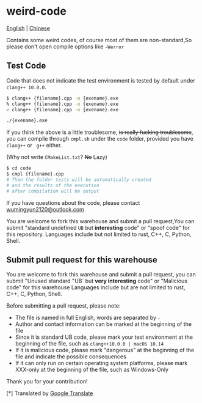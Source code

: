 # weird-code

[English]() | [Chinese](README.md)

Contains some weird codes, of course most of them are non-standard,So please don't open compile options like `-Werror`

## Test Code

Code that does not indicate the test environment is tested by default under `clang++ 10.0.0`.

```bash
$ clang++ {filename}.cpp -o {exename}.exe
% clang++ {filename}.cpp -o {exename}.exe
> clang++ {filename}.cpp -o {exename}.exe

./{exename}.exe
```

If you think the above is a little troublesome, ~~is really fucking troublesome~~,  you can compile through `cmpl.sh` under the `code` folder, provided you have `clang++` or ` g++` either.

(Why not write `CMakeList.txt`? ~~No~~ Lazy)

```bash
$ cd code
$ cmpl {filename}.cpp
# Then the folder tests will be automatically created 
# and the results of the execution
# after compilation will be output
```

If you have questions about the code, please contact [wumingyun2120@outlook.com](mailto:wumingyun2120@outlook.com)

You are welcome to fork this warehouse and submit a pull request,You can submit "standard undefined `UB` but **interesting** code" or "spoof code" for this repository.
Languages include but not limited to rust, C++, C, Python, Shell.

## Submit pull request for this warehouse

You are welcome to fork this warehouse and submit a pull request, you can submit "Unused standard "UB` but **very interesting** code" or "Malicious code" for this warehouse
Languages include but are not limited to rust, C++, C, Python, Shell.

Before submitting a pull request, please note:

* The file is named in full English, words are separated by `-`
* Author and contact information can be marked at the beginning of the file
* Since it is standard UB code, please mark your test environment at the beginning of the file, such as `clang++10.0.0 | macOS 10.14`
* If it is malicious code, please mark "dangerous" at the beginning of the file and indicate the possible consequences
* If it can only run on certain operating system platforms, please mark XXX-only at the beginning of the file, such as Windows-Only


Thank you for your contribution!

[*] Translated by [Google Translate](https://translate.google.cn/)